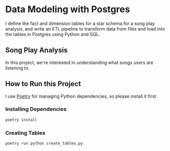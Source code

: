 # Data Modeling with Postgres

I define the fact and dimension tables for a star schema for a song play
analysis, and write an ETL pipeline to transform data from files and load
into the tables in Postgres using Python and SQL.

## Song Play Analysis

In this project, we're interested in understanding what songs users
are listening to.

## How to Run this Project

I use [Poetry](https://python-poetry.org/) for managing Python dependencies,
so please install it first.

### Installing Dependencies

```bash
poetry install
```

### Creating Tables

```bash
poetry run python create_tables.py
```